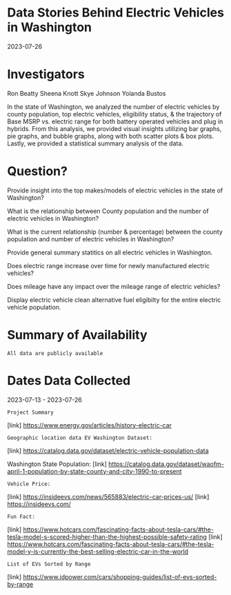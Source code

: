 # Data Stories Behind Electric Vehicles in Washington
2023-07-26

# Investigators
Ron Beatty
Sheena Knott
Skye Johnson
Yolanda Bustos


In the state of Washington, we analyzed the number of electric vehicles by county population, top electric vehicles, eligibility status, & the trajectory of Base MSRP vs. electric range for both battery operated vehicles and plug in hybrids.  From this analysis, we provided visual insights utilizing bar graphs, pie graphs, and bubble graphs, along with both scatter plots & box plots. Lastly, we provided a statistical summary analysis of the data.  

# Question?
Provide insight into the top makes/models of electric vehicles in the state of Washington?

What is the relationship between County population and the number of electric vehicles in Washington?

What is the current relationship (number & percentage) between the county population and number of electric vehicles in Washington?

Provide general summary statitics on all electric vehicles in Washington.

Does electric range increase over time for newly manufactured electric vehicles?

Does mileage have any impact over the mileage range of electric vehicles?

Display electric vehicle clean alternative fuel eligibilty for the entire electric vehicle population.  


# Summary of Availability
    All data are publicly available

# Dates Data Collected
2023-07-13 - 2023-07-26

    Project Summary
[link] https://www.energy.gov/articles/history-electric-car
    
    Geographic location data EV Washington Dataset:
[link] https://catalog.data.gov/dataset/electric-vehicle-population-data 

   Washington State Population:
[link] https://catalog.data.gov/dataset/waofm-april-1-population-by-state-county-and-city-1990-to-present

    Vehicle Price:
[link] https://insideevs.com/news/565883/electric-car-prices-us/
[link] https://insideevs.com/

    Fun Fact:
[link] https://www.hotcars.com/fascinating-facts-about-tesla-cars/#the-tesla-model-s-scored-higher-than-the-highest-possible-safety-rating
[link] https://www.hotcars.com/fascinating-facts-about-tesla-cars/#the-tesla-model-y-is-currently-the-best-selling-electric-car-in-the-world


    List of EVs Sorted by Range
[link] https://www.jdpower.com/cars/shopping-guides/list-of-evs-sorted-by-range



